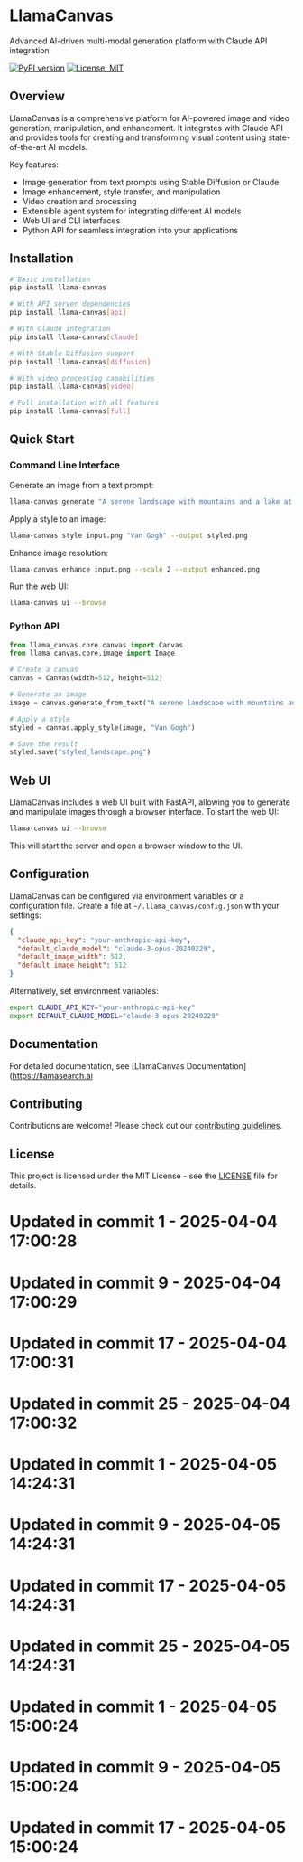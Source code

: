 # LlamaCanvas

Advanced AI-driven multi-modal generation platform with Claude API integration

[![PyPI version](https://badge.fury.io/py/llama-canvas.svg)](https://badge.fury.io/py/llama-canvas)
[![License: MIT](https://img.shields.io/badge/License-MIT-yellow.svg)](https://opensource.org/licenses/MIT)

## Overview

LlamaCanvas is a comprehensive platform for AI-powered image and video generation, manipulation, and enhancement. It integrates with Claude API and provides tools for creating and transforming visual content using state-of-the-art AI models.

Key features:
- Image generation from text prompts using Stable Diffusion or Claude
- Image enhancement, style transfer, and manipulation
- Video creation and processing
- Extensible agent system for integrating different AI models
- Web UI and CLI interfaces
- Python API for seamless integration into your applications

## Installation

```bash
# Basic installation
pip install llama-canvas

# With API server dependencies
pip install llama-canvas[api]

# With Claude integration
pip install llama-canvas[claude]

# With Stable Diffusion support
pip install llama-canvas[diffusion]

# With video processing capabilities
pip install llama-canvas[video]

# Full installation with all features
pip install llama-canvas[full]
```

## Quick Start

### Command Line Interface

Generate an image from a text prompt:

```bash
llama-canvas generate "A serene landscape with mountains and a lake at sunset" --output landscape.png
```

Apply a style to an image:

```bash
llama-canvas style input.png "Van Gogh" --output styled.png
```

Enhance image resolution:

```bash
llama-canvas enhance input.png --scale 2 --output enhanced.png
```

Run the web UI:

```bash
llama-canvas ui --browse
```

### Python API

```python
from llama_canvas.core.canvas import Canvas
from llama_canvas.core.image import Image

# Create a canvas
canvas = Canvas(width=512, height=512)

# Generate an image
image = canvas.generate_from_text("A serene landscape with mountains and a lake at sunset")

# Apply a style
styled = canvas.apply_style(image, "Van Gogh")

# Save the result
styled.save("styled_landscape.png")
```

## Web UI

LlamaCanvas includes a web UI built with FastAPI, allowing you to generate and manipulate images through a browser interface. To start the web UI:

```bash
llama-canvas ui --browse
```

This will start the server and open a browser window to the UI.

## Configuration

LlamaCanvas can be configured via environment variables or a configuration file. Create a file at `~/.llama_canvas/config.json` with your settings:

```json
{
  "claude_api_key": "your-anthropic-api-key",
  "default_claude_model": "claude-3-opus-20240229",
  "default_image_width": 512,
  "default_image_height": 512
}
```

Alternatively, set environment variables:

```bash
export CLAUDE_API_KEY="your-anthropic-api-key"
export DEFAULT_CLAUDE_MODEL="claude-3-opus-20240229"
```

## Documentation

For detailed documentation, see [LlamaCanvas Documentation](https://llamasearch.ai

## Contributing

Contributions are welcome! Please check out our [contributing guidelines](CONTRIBUTING.md).

## License

This project is licensed under the MIT License - see the [LICENSE](LICENSE) file for details. 
# Updated in commit 1 - 2025-04-04 17:00:28

# Updated in commit 9 - 2025-04-04 17:00:29

# Updated in commit 17 - 2025-04-04 17:00:31

# Updated in commit 25 - 2025-04-04 17:00:32

# Updated in commit 1 - 2025-04-05 14:24:31

# Updated in commit 9 - 2025-04-05 14:24:31

# Updated in commit 17 - 2025-04-05 14:24:31

# Updated in commit 25 - 2025-04-05 14:24:31

# Updated in commit 1 - 2025-04-05 15:00:24

# Updated in commit 9 - 2025-04-05 15:00:24

# Updated in commit 17 - 2025-04-05 15:00:24

